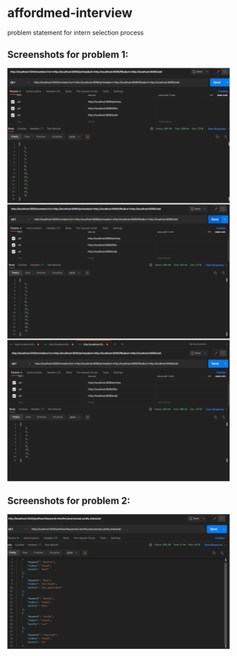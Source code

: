 # affordmed-interview
problem statement for intern selection process
## Screenshots for problem 1:
![Screenshot 1](Screenshots/Problem_1_ss1.png)
![Screenshot 2](Screenshots/Problem_1_ss2.png)
![Screenshot 3](Screenshots/Problem_1_ss3.png)

## Screenshots for problem 2:
![Screenshot 1](Screenshots/Problem_2_ss1.png)